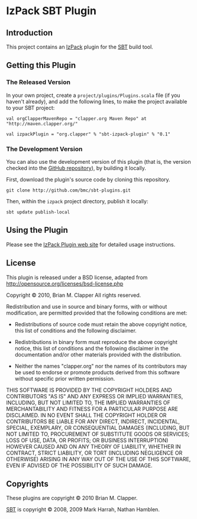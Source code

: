 IzPack SBT Plugin
=================

## Introduction

This project contains an [IzPack][izpack] plugin for the [SBT][sbt]
build tool.

[sbt]: http://code.google.com/p/simple-build-tool/
[izpack]: http://izpack.org/

## Getting this Plugin

### The Released Version

In your own project, create a `project/plugins/Plugins.scala` file (if you
haven't already), and add the following lines, to make the project available
to your SBT project:

    val orgClapperMavenRepo = "clapper.org Maven Repo" at "http://maven.clapper.org/"

    val izpackPlugin = "org.clapper" % "sbt-izpack-plugin" % "0.1"

### The Development Version

You can also use the development version of this plugin (that is, the
version checked into the [GitHub repository][github-repo]), by building it
locally.

First, download the plugin's source code by cloning this repository.

    git clone http://github.com/bmc/sbt-plugins.git

Then, within the `izpack` project directory, publish it locally:

    sbt update publish-local

[github-repo]: http://github.com/bmc/sbt-plugins

## Using the Plugin

Please see the [IzPack Plugin web site][] for detailed usage instructions.

[IzPack Plugin web site]: http://software.clapper.org/sbt-plugins/izpack.html

## License

This plugin is released under a BSD license, adapted from
<http://opensource.org/licenses/bsd-license.php>

Copyright &copy; 2010, Brian M. Clapper
All rights reserved.

Redistribution and use in source and binary forms, with or without
modification, are permitted provided that the following conditions are
met:

* Redistributions of source code must retain the above copyright notice,
  this list of conditions and the following disclaimer.

* Redistributions in binary form must reproduce the above copyright
  notice, this list of conditions and the following disclaimer in the
  documentation and/or other materials provided with the distribution.

* Neither the names "clapper.org" nor the names of its contributors may be
  used to endorse or promote products derived from this software without
  specific prior written permission.

THIS SOFTWARE IS PROVIDED BY THE COPYRIGHT HOLDERS AND CONTRIBUTORS "AS
IS" AND ANY EXPRESS OR IMPLIED WARRANTIES, INCLUDING, BUT NOT LIMITED TO,
THE IMPLIED WARRANTIES OF MERCHANTABILITY AND FITNESS FOR A PARTICULAR
PURPOSE ARE DISCLAIMED. IN NO EVENT SHALL THE COPYRIGHT HOLDER OR
CONTRIBUTORS BE LIABLE FOR ANY DIRECT, INDIRECT, INCIDENTAL, SPECIAL,
EXEMPLARY, OR CONSEQUENTIAL DAMAGES (INCLUDING, BUT NOT LIMITED TO,
PROCUREMENT OF SUBSTITUTE GOODS OR SERVICES; LOSS OF USE, DATA, OR
PROFITS; OR BUSINESS INTERRUPTION) HOWEVER CAUSED AND ON ANY THEORY OF
LIABILITY, WHETHER IN CONTRACT, STRICT LIABILITY, OR TORT (INCLUDING
NEGLIGENCE OR OTHERWISE) ARISING IN ANY WAY OUT OF THE USE OF THIS
SOFTWARE, EVEN IF ADVISED OF THE POSSIBILITY OF SUCH DAMAGE.

## Copyrights

These plugins are copyright &copy; 2010 Brian M. Clapper.

[SBT][sbt] is copyright &copy; 2008, 2009 Mark Harrah, Nathan Hamblen.
